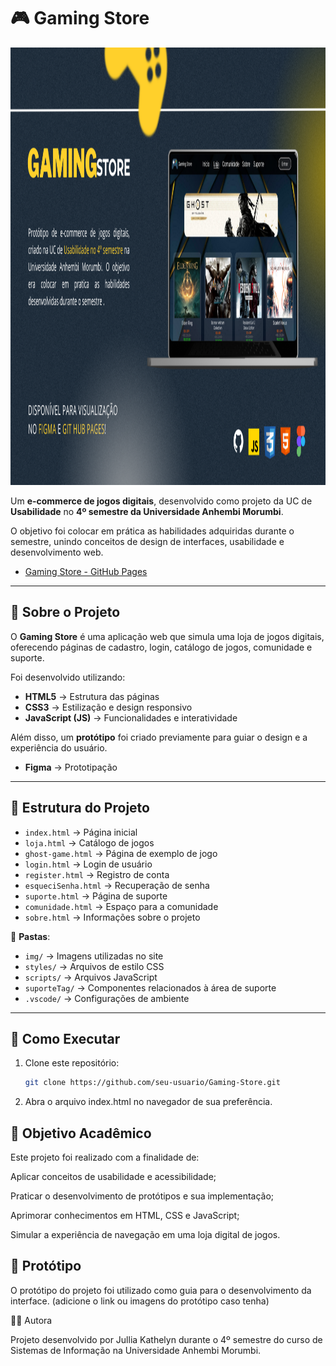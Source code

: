 # 🎮 Gaming Store  

<img src="img-gaming-store/img-1.png" alt="App Screenshot" width="100%" height="700"/>


Um **e-commerce de jogos digitais**, desenvolvido como projeto da UC de **Usabilidade** no **4º semestre da Universidade Anhembi Morumbi**.  

O objetivo foi colocar em prática as habilidades adquiridas durante o semestre, unindo conceitos de design de interfaces, usabilidade e desenvolvimento web.  

- [Gaming Store - GitHub Pages ](https://www.youtube.com/playlist?list=PL2Fdisxwzt_cajoGVWTx44wM6Ht09QJ3A)

---

## 📌 Sobre o Projeto  
O **Gaming Store** é uma aplicação web que simula uma loja de jogos digitais, oferecendo páginas de cadastro, login, catálogo de jogos, comunidade e suporte.  

Foi desenvolvido utilizando:  

- **HTML5** → Estrutura das páginas  
- **CSS3** → Estilização e design responsivo  
- **JavaScript (JS)** → Funcionalidades e interatividade  

Além disso, um **protótipo** foi criado previamente para guiar o design e a experiência do usuário.  

- **Figma** → Prototipação
  
---

## 📂 Estrutura do Projeto  
- `index.html` → Página inicial  
- `loja.html` → Catálogo de jogos  
- `ghost-game.html` → Página de exemplo de jogo  
- `login.html` → Login de usuário  
- `register.html` → Registro de conta  
- `esqueciSenha.html` → Recuperação de senha  
- `suporte.html` → Página de suporte  
- `comunidade.html` → Espaço para a comunidade  
- `sobre.html` → Informações sobre o projeto  

📁 **Pastas**:  
- `img/` → Imagens utilizadas no site  
- `styles/` → Arquivos de estilo CSS  
- `scripts/` → Arquivos JavaScript  
- `suporteTag/` → Componentes relacionados à área de suporte  
- `.vscode/` → Configurações de ambiente  

---

## 🚀 Como Executar  
1. Clone este repositório:  
   ```bash
   git clone https://github.com/seu-usuario/Gaming-Store.git
   ```

2. Abra o arquivo index.html no navegador de sua preferência.

## 🎯 Objetivo Acadêmico

Este projeto foi realizado com a finalidade de:

Aplicar conceitos de usabilidade e acessibilidade;

Praticar o desenvolvimento de protótipos e sua implementação;

Aprimorar conhecimentos em HTML, CSS e JavaScript;

Simular a experiência de navegação em uma loja digital de jogos.

## 📸 Protótipo

O protótipo do projeto foi utilizado como guia para o desenvolvimento da interface.
(adicione o link ou imagens do protótipo caso tenha)

👩‍💻 Autora

Projeto desenvolvido por Jullia Kathelyn durante o 4º semestre do curso de Sistemas de Informação na Universidade Anhembi Morumbi.
